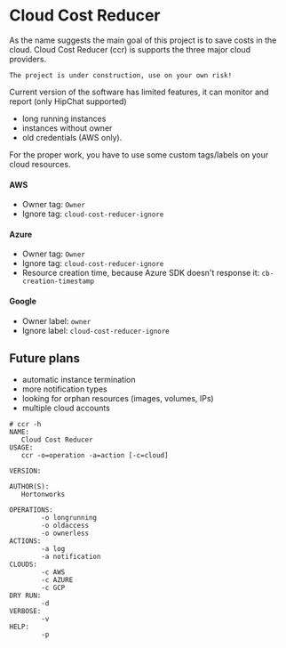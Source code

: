 # Cloud Cost Reducer

As the name suggests the main goal of this project is to save costs in the cloud. Cloud Cost Reducer (ccr) is supports the three major cloud providers.

`The project is under construction, use on your own risk!`

Current version of the software has limited features, it can monitor and report (only HipChat supported)
 * long running instances
 * instances without owner
 * old credentials (AWS only).

For the proper work, you have to use some custom tags/labels on your cloud resources.

#### AWS
 * Owner tag: `Owner`
 * Ignore tag: `cloud-cost-reducer-ignore`

#### Azure
 * Owner tag: `Owner`
 * Ignore tag: `cloud-cost-reducer-ignore`
 * Resource creation time, because Azure SDK doesn't response it: `cb-creation-timestamp`

#### Google
 * Owner label: `owner`
 * Ignore label: `cloud-cost-reducer-ignore`

## Future plans
 * automatic instance termination
 * more notification types
 * looking for orphan resources (images, volumes, IPs)
 * multiple cloud accounts

```
# ccr -h
NAME:
   Cloud Cost Reducer
USAGE:
   ccr -o=operation -a=action [-c=cloud]

VERSION:

AUTHOR(S):
   Hortonworks

OPERATIONS:
        -o longrunning
        -o oldaccess
        -o ownerless
ACTIONS:
        -a log
        -a notification
CLOUDS:
        -c AWS
        -c AZURE
        -c GCP
DRY RUN:
        -d
VERBOSE:
        -v
HELP:
        -p
```
